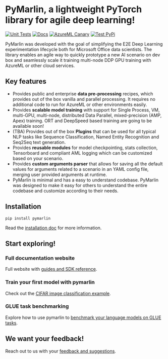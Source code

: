 # PyMarlin, a lightweight PyTorch library for agile deep learning!
[![Unit Tests](https://github.com/microsoft/PyMarlin/actions/workflows/test.yml/badge.svg)](https://github.com/microsoft/PyMarlin/actions/workflows/test.yml)
[![Docs](https://github.com/microsoft/PyMarlin/actions/workflows/deploy-website.yml/badge.svg)](https://github.com/microsoft/PyMarlin/actions/workflows/deploy-website.yml)
[![AzureML Canary](https://github.com/microsoft/PyMarlin/actions/workflows/canary.yml/badge.svg)](https://github.com/microsoft/PyMarlin/actions/workflows/canary.yml)
[![Test PyPi](https://github.com/microsoft/PyMarlin/actions/workflows/python-publish.yml/badge.svg)](https://github.com/microsoft/PyMarlin/actions/workflows/python-publish.yml)

PyMarlin was developed with the goal of simplifying the E2E Deep Learning experimentation lifecycle both for Microsoft Office data scientists. The library enables an agile way to quickly prototype a new AI scenario on dev box and seamlessly scale it training multi-node DDP GPU training with AzureML or other cloud services.

## Key features
- Provides public and enterprise **data pre-processing** recipes, which provides out of the box vanilla and parallel processing. It requires no additional code to run for AzureML or other environments easily.
- Provides **scalable model training** with support for Single Process, VM, multi-GPU, multi-node, distributed Data Parallel, mixed-precision (AMP, Apex) training. ORT and DeepSpeed based training are going to be available soon!
- (TBA) Provides out of the box **Plugins** that can be used for all typical NLP tasks like Sequence Classification, Named Entity Recognition and Seq2Seq text generation.
- Provides **reusable modules** for model checkpointing, stats collection, Tensorboard and compliant AML logging which can be customized based on your scenario.
- Provides **custom arguments parser** that allows for saving all the default values for arguments related to a scenario in an YAML config file, merging user provided arguments at runtime.
- PyMarlin is minimal and has a easy to understand codebase. PyMarlin was designed to make it easy for others to understand the entire codebase and customize according to their needs.

## Installation

    pip install pymarlin

Read the [installation doc](https://microsoft.github.io/PyMarlin/docs/installation) for more information.

## Start exploring!

### Full documentation website
Full website with [guides and SDK reference](https://microsoft.github.io/PyMarlin/).

### Train your first model with pymarlin
Check out the [CIFAR image classification example](hhttps://microsoft.github.io/PyMarlin/docs/examples/cifar).

### GLUE task benchmarking
Explore how to use pymarlin to [benchmark your language models on GLUE tasks](https://microsoft.github.io/PyMarlin/docs/examples/glue-tasks).

## We want your feedback!
Reach out to us with your [feedback and suggestions](https://microsoft.github.io/PyMarlin/docs/credits).
